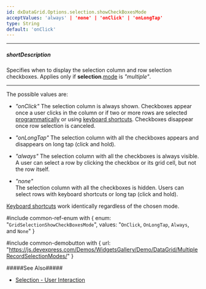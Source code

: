 ```yaml
---
id: dxDataGrid.Options.selection.showCheckBoxesMode
acceptValues: 'always' | 'none' | 'onClick' | 'onLongTap'
type: String
default: 'onClick'
---
```

---
##### shortDescription
Specifies when to display the selection column and row selection checkboxes. Applies only if **selection**.[mode](/api-reference/10%20UI%20Widgets/GridBase/1%20Configuration/selection/mode.md '/Documentation/ApiReference/UI_Components/dxDataGrid/Configuration/selection/#mode') is *"multiple"*.

---
The possible values are:

- *"onClick"*
The selection column is always shown. Checkboxes appear once a user clicks in the column or if two or more rows are selected [programmatically](/concepts/05%20Widgets/DataGrid/50%20Selection/20%20API/1%20Initial%20and%20Runtime%20Selection.md '/Documentation/Guide/UI_Components/DataGrid/Selection/#API/Initial_and_Runtime_Selection') or using [keyboard shortcuts](/concepts/05%20Widgets/DataGrid/75%20Keyboard%20Support.md '/Documentation/Guide/UI_Components/DataGrid/Keyboard_Support/'). Checkboxes disappear once row selection is canceled.

- *"onLongTap"*
The selection column with all the checkboxes appears and disappears on long tap (click and hold).

- *"always"*
The selection column with all the checkboxes is always visible. A user can select a row by clicking the checkbox or its grid cell, but not the row itself.

- *"none"*  
The selection column with all the checkboxes is hidden. Users can select rows with keyboard shortcuts or long tap (click and hold).

[Keyboard shortcuts](/concepts/05%20Widgets/DataGrid/75%20Keyboard%20Support.md '/Documentation/Guide/UI_Components/DataGrid/Keyboard_Support/') work identically regardless of the chosen mode.

#include common-ref-enum with {
    enum: "`GridSelectionShowCheckBoxesMode`",
    values: "`OnClick`, `OnLongTap`, `Always`, and `None`"
}

#include common-demobutton with {
    url: "https://js.devexpress.com/Demos/WidgetsGallery/Demo/DataGrid/MultipleRecordSelectionModes/"
}

#####See Also#####
- [Selection - User Interaction](/concepts/05%20Widgets/DataGrid/50%20Selection/10%20User%20Interaction.md '/Documentation/Guide/UI_Components/DataGrid/Selection/#User_Interaction')
